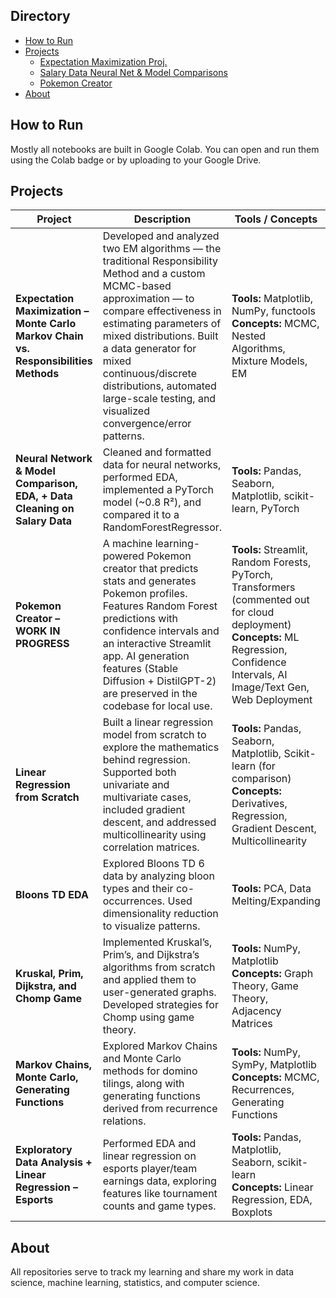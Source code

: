 ## Directory

- [How to Run](#how-to-run)  
- [Projects](#projects)  
  - [Expectation Maximization Proj.](#expectation-maximization---monte-carlo-markov-chain-vs-responsibilities-methods)  
  - [Salary Data Neural Net & Model Comparisons](#neural-network--model-comparison-eda--data-cleaning-on-salary-data)  
  - [Pokemon Creator](#pokemon-creator---work-in-progress)  
- [About](#about)

## How to Run

Mostly all notebooks are built in Google Colab. You can open and run them using the Colab badge or by uploading to your Google Drive.

## Projects

| Project | Description | Tools / Concepts | Links |
|--------|-------------|------------------|-------|
| **Expectation Maximization – Monte Carlo Markov Chain vs. Responsibilities Methods** | Developed and analyzed two EM algorithms — the traditional Responsibility Method and a custom MCMC-based approximation — to compare effectiveness in estimating parameters of mixed distributions. Built a data generator for mixed continuous/discrete distributions, automated large-scale testing, and visualized convergence/error patterns. | **Tools:** Matplotlib, NumPy, functools<br>**Concepts:** MCMC, Nested Algorithms, Mixture Models, EM | [GitHub](https://github.com/NoahDPJ03/EM) |
| **Neural Network & Model Comparison, EDA, + Data Cleaning on Salary Data** | Cleaned and formatted data for neural networks, performed EDA, implemented a PyTorch model (~0.8 R²), and compared it to a RandomForestRegressor. | **Tools:** Pandas, Seaborn, Matplotlib, scikit-learn, PyTorch | [Dataset (Kaggle)](https://www.kaggle.com/datasets/mohithsairamreddy/salary-data) [GitHub](https://github.com/NoahDPJ03/Neural-Net-Salary-Data) |
| **Pokemon Creator – WORK IN PROGRESS** | A machine learning-powered Pokemon creator that predicts stats and generates Pokemon profiles. Features Random Forest predictions with confidence intervals and an interactive Streamlit app. AI generation features (Stable Diffusion + DistilGPT-2) are preserved in the codebase for local use. | **Tools:** Streamlit, Random Forests, PyTorch, Transformers (commented out for cloud deployment)<br>**Concepts:** ML Regression, Confidence Intervals, AI Image/Text Gen, Web Deployment | [Live Demo](https://pokemon-creator-app.streamlit.app) [GitHub](https://github.com/NoahDPJ03/pokemon-creator) |
| **Linear Regression from Scratch** | Built a linear regression model from scratch to explore the mathematics behind regression. Supported both univariate and multivariate cases, included gradient descent, and addressed multicollinearity using correlation matrices. | **Tools:** Pandas, Seaborn, Matplotlib, Scikit-learn (for comparison)<br>**Concepts:** Derivatives, Regression, Gradient Descent, Multicollinearity | [Dataset (Kaggle)](https://www.kaggle.com/datasets/bismasajjad/global-ai-job-market-and-salary-trends-2025) [GitHub](https://github.com/NoahDPJ03/Linear-Regression-from-Scratch) |
| **Bloons TD EDA** | Explored Bloons TD 6 data by analyzing bloon types and their co-occurrences. Used dimensionality reduction to visualize patterns. | **Tools:** PCA, Data Melting/Expanding | [Dataset (Kaggle)](https://www.kaggle.com/datasets/brandonconrady/bloons-tower-defense-6-rounds-1140) [GitHub](https://github.com/NoahDPJ03/Bloons-TD-Analysis/tree/main) |
| **Kruskal, Prim, Dijkstra, and Chomp Game** | Implemented Kruskal’s, Prim’s, and Dijkstra’s algorithms from scratch and applied them to user-generated graphs. Developed strategies for Chomp using game theory. | **Tools:** NumPy, Matplotlib<br>**Concepts:** Graph Theory, Game Theory, Adjacency Matrices | [GitHub](https://github.com/NoahDPJ03/KrusPrimDijkChomp) |
| **Markov Chains, Monte Carlo, Generating Functions** | Explored Markov Chains and Monte Carlo methods for domino tilings, along with generating functions derived from recurrence relations. | **Tools:** NumPy, SymPy, Matplotlib<br>**Concepts:** MCMC, Recurrences, Generating Functions | [GitHub](https://github.com/NoahDPJ03/Markov_MonteCarlo_GF) |
| **Exploratory Data Analysis + Linear Regression – Esports** | Performed EDA and linear regression on esports player/team earnings data, exploring features like tournament counts and game types. | **Tools:** Pandas, Matplotlib, Seaborn, scikit-learn<br>**Concepts:** Linear Regression, EDA, Boxplots | [Dataset (Kaggle)](https://www.kaggle.com/datasets/jackdaoud/esports-earnings-for-players-teams-by-game) [GitHub](https://github.com/NoahDPJ03/EDA-Esports-Earnings) |

## About

All repositories serve to track my learning and share my work in data science, machine learning, statistics, and computer science.
